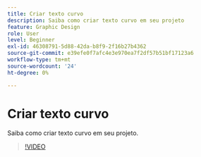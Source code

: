 ```yaml
---
title: Criar texto curvo
description: Saiba como criar texto curvo em seu projeto
feature: Graphic Design
role: User
level: Beginner
exl-id: 46308791-5d88-42da-b8f9-2f16b27b4362
source-git-commit: e39efe0f7afc4e3e970ea7f2df57b51bf17123a6
workflow-type: tm+mt
source-wordcount: '24'
ht-degree: 0%

---
```


# Criar texto curvo

Saiba como criar texto curvo em seu projeto.

>[!VIDEO](https://video.tv.adobe.com/v/3420224?quality=12&learn=on&hidetitle=true)
